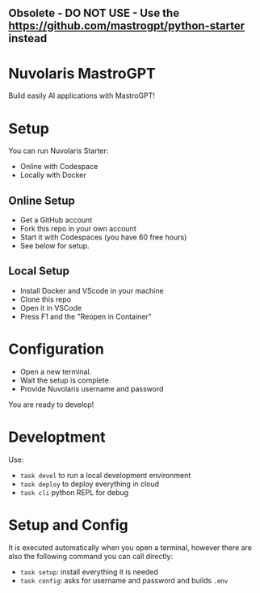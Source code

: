 ## Obsolete - DO NOT USE - Use the https://github.com/mastrogpt/python-starter  instead

# Nuvolaris MastroGPT

Build easily AI applications with MastroGPT!

# Setup

You can run Nuvolaris Starter: 
- Online with Codespace 
- Locally with Docker

## Online Setup 

- Get a GitHub account
- Fork this repo in your own account
- Start it with Codespaces (you have 60 free hours)
- See below for setup.

## Local Setup 

- Install Docker and VScode in your machine
- Clone this repo
- Open it in VSCode
- Press F1  and the "Reopen in Container"

# Configuration

- Open a new terminal. 
- Wait the setup is complete
- Provide Nuvolaris username and password

You are ready to develop!

# Developtment

Use:

- `task devel` to run a local development environment
- `task deploy` to deploy everything in cloud
- `task cli`  python REPL for debug

# Setup and Config

It is executed automatically when you open a terminal, however there are also the following command you can call directly:

- `task setup`: install everything it is needed
- `task config`:  asks for username and password and builds `.env`
